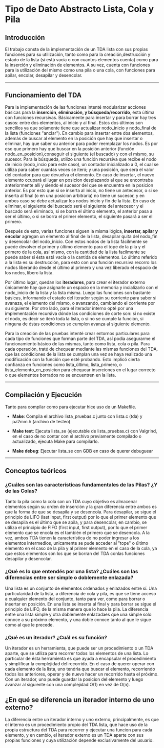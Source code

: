 Tipo de Dato Abstracto Lista, Cola y Pila
=============

## Introducción

El trabajo consta de la implementación de un TDA lista con sus propias funciones para su utilización, tanto como para la creación,destrucción y estado de la lista (si está vacia o con  cuantos elementos cuenta) como para la inserción y eliminación de elementos. A su vez, cuenta con funciones para la utilización del mismo como una pila o una cola, con funciones para apilar, encolar, desapilar y desencolar.

------------------------------------------------------------------------

## Funcionamiento del TDA
	
Para la implementación de las funciones intenté modularizar acciones básicas para la **inserción, eliminación, y búsqueda/recorrido**, ésta última con funciones recursivas. Básicamente para insertar y para borrar  hay tres casos: entre dos elementos, al inicio y al final. Estos dos últimos son sencillos ya que solamente tiene que actualizar nodo_inicio y nodo_final de la lista (funciones "anclar"). En cambio para insertar entre dos elementos, además de buscar al elemento en la posición que hay que insertar o eliminar, hay que saber su anterior para poder reemplazar los nodos. Es por eso que primero hay que buscar en la posición anterior (función nodo_en_posicion),conseguir el siguiente (el buscado) y con el mismo, su sucesor. Para la búsqueda, utilizo una función recursiva que recibe el nodo de inicio (nodo_incio para este caso), un contador inicializado a 0, el cual se utiliza para saber cuantas veces se iteró; y una posición, que será el valor del contador para que devuelva el elemento. En caso de insertar, el nuevo elemento ocupará el lugar en posicion desplazando al que se encontraba anteriormente allí y siendo el sucesor del que se encuentra en la posicion anterior. Es por esto que si se inserta al inicio, no tiene un antecesor, o si se inserta al final (o en una posicion arbitraria) no tiene un sucesor, y en ambos caso se debe actualizar los nodos inicio y fin de la lista. En caso de eliminar, el siguiente del buscado será el siguiente del antecesor y el buscado será eliminado, si se borra el último elemento, el anterior pasa a ser el último, o si se borra el primer elemento, el siguiente pasará a ser el primero.
	
Después de esto, varias funciones siguen la misma lógica, **insertar, apilar y encolar** agregan un elemento al final de la lista, desapilar quita del nodo_fin y desencolar del nodo_inicio. Con estos nodos de la lista fácilmente se puede devolver el primer y último elemento para el tope de la pila y el primero de la cola, así mismo, con la cantidad de la lista facilmente se puede saber si ésta está vacia o la cantida de elementos. Lo último referido a la lista es su destrucción, para esto con una función recursiva recorro los nodos liberando desde el último al primero y una vez liberado el espacio de los nodos, libero la lista.
	
Por último lugar, quedan los **iteradores**, para crear el iterador externo únicamente hay que asignarle un espacio en la memoria y incializarlo con el nodo_inicio de la lista y la lista misma. Luego las funciones son bastante básicas, informando el estado del iterador según su corriente para saber si avanaza, el elemento del mismo, o avanzando, cambiando el corriente por su siguiente. Por otro lado, para el iterador interno opté por una implementación recursiva dónde las condiciones de corte son: si no existe el nodo, es decir se iteró toda la lista, o si no se cumple la función, si ninguna de éstas condiciones se cumplen avanza al siguiente elemento.

Para la creación de las pruebas intenté crear entornos particulares para cada tipo de funciones que forman parte del TDA, así podia asegurarme el funcionamiento básico de las mismas, tanto como lista, cola o pila. Para cada operación, traté de chequear mediante las mismas funciones del TDA, que las condiciones de la lista se cumplan una vez se haya realizado una modificación con la función que esté probando. Esto implicó cierta confianza en funciones como lista_último, lista_primero, o lista_elemento_en_posicion para chequear inserciones en el lugar correcto o que elementos borrados no se encuentren en la lista.
	
------------------------------------------------------------------------	
	
## Compilación y Ejecución

Tanto para compilar como para ejecutar hice uso de un Makefile.
	
- **Make**: Compila el archivo lista_pruebas.c junto con lista.c (tda) y pa2mm.h (archivo de testeo) 
	
- **Make test**: Ejecuta lista_se (ejecutable de lista_pruebas.c) con Valgrind, en el caso de no contar con el archivo previamente compilado o actualizado, ejecuta Make para compilarlo.
	
- **Make debug**: Ejecutar lista_se con GDB en caso de querer debuguear

------------------------------------------------------------------------

## Conceptos teóricos

### ¿Cuáles son las características fundamentales de las Pilas? ¿Y de las Colas?

Tanto la pila como la cola son un TDA cuyo objetivo es almacenar elementos según su orden de inserción y la gran diferencia entre ambos es que la forma de que se desapila y se desencola. Para desapilar, se sigue el principio de LIFO (last input, first output) por lo que el primer elemento que se desapila es el último que se apila, y para desencolar, en cambio, se utiliza el principio de FIFO (first input, first output), por lo que el primer elemento que se encola es el también el primero que se desencola. A la vez, ambos TDA tienen la característica de no poder ingresar a los elementos intermedios, unicamente se pude acceder al "tope" o último elemento en el caso de la pila y al primer elemento en el caso de la cola, ya que estos elementos son los que se borran del TDA conlas funciones desapilar y desencolar.  

### ¿Qué es lo que entendés por una lista? ¿Cuáles son las diferencias entre ser simple o doblemente enlazada?

Una lista es un conjunto de elementos ordenados y enlazados entre sí. Una particularidad de la lista, a diferencia de cola y pila, es que se tiene acceso a cualquier elemento del conjunto, tanto para ver, como para borrar o insertar en posición. En una lista se inserta al final y para borrar se sigue el principio de LIFO, de la misma manera que lo hace la pila. La diferencia entre una lista simple y otra doblemente enlazadaes que una simple solo conoce a su próximo elemento, y una doble conoce tanto al que le sigue como al que le precede. 

### ¿Qué es un iterador? ¿Cuál es su función?

Un iterador es un herramienta, que puede ser un procedimiento o un TDA aparte, que se utiliza para recorrer todos los elementos de una lista. Lo particular de ésta herramienta es que ayuda a encapsular el procedimiento y simplificar la complejidad del recorrido. En el caso de querer operar con cada elemento de la lista, uno tendria que buscar el elemento, recorriendo todos los anteriores, operar y de nuevo hacer un recorrido hasta el próximo. Con un iterador, uno puede guardar la posicion del elemento y luego avanzar al siguiente con una complejidad O(1) en vez de O(n).

## ¿En qué se diferencia un iterador interno de uno externo?

La diferencia entre un iterador interno y uno externo, principalmente, es que el interno es un procedimiento propio del TDA lista, que hace uso de la propia estructura del TDA para recorrer y ejecutar una funcion para cada elemento, y en cambio, el iterador externo es un TDA aparte con sus propias funciones y cuya utilización depende exclusivamente del usuario.
 
